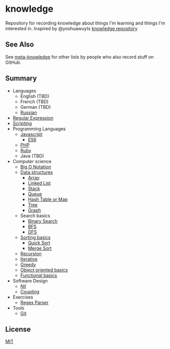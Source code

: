 # knowledge
Repository for recording knowledge about things I'm learning and things I'm interested in. Inspired by @yoshuawuyts [knowledge repository](https://github.com/yoshuawuyts/knowledge)

## See Also

See [meta-knowledge](https://github.com/RichardLitt/meta-knowledge) for other lists by people who also record stuff on GitHub.

## Summary

* Languages
  * English (TBD)
  * French (TBD)
  * German (TBD)
  * [Russian](./languages/russian.md)
* [Regular Expression](/.regular-expression.md)
* [Scripting](/.scripting.md)
* Programming Languages
  * [Javascript](./programming-languages/javascript/)
    * [ES6](./programming-languages/javascript/es6.md)
  * [PHP](./programming-languages/php.md)
  * [Ruby](./programming-languages/ruby.md)
  * Java (TBD)
* Computer science
  * [Big O Notation](./computer-science/big-o-notation.md)
  * [Data structures](./computer-science/data-structures/README.md)
    * [Array](./computer-science/data-structures/array.md)
    * [Linked List](./computer-science/data-structures/linked-list.md)
    * [Stack](./computer-science/data-structures/stack.md)
    * [Queue](./computer-science/data-structures/queue.md)
    * [Hash Table or Map](./computer-science/data-structures/hash.md)
    * [Tree](./computer-science/data-structures/tree.md)
    * [Graph](./computer-science/data-structures/graph.md)
  * Search basics
    * [Binary Search](./computer-science/search/binary-search.md)
    * [BFS](./computer-science/search/bfs.md)
    * [DFS](./computer-science/search/dfs.md)
  * [Sorting basics](./computer-science/sort/README.md)
    * [Quick Sort](./computer-science/sort/quick-sort.md)
    * [Merge Sort](./computer-science/sort/merge-sort.md)
  * [Recursion](./computer-science/recursion.md)
  * [Iterative](./computer-science/iterative.md)
  * [Greedy](./computer-science/greedy.md)
  * [Object oriented basics](./programming-langagues/object-oriented-basics.md)
  * [Functional basics](./programming-langagues/functional-basics.md)
* Software Design
  * [Nil](./software-design/nil.md)
  * [Coupling](./software-design/coupling.md)
* Exercises
  * [Regex Parser](./exercises/regex-parser.md)
* Tools
  * [Git](./tools/git.md)

## License
[MIT](https://tldrlegal.com/license/mit-license)
